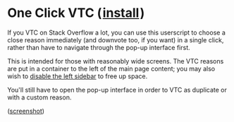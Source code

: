 # One Click VTC (&#8202;[install](https://github.com/CertainPerformance/Stack-Exchange-Userscripts/raw/master/One-Click-VTC/StackOneClickVTC.user.js)&#8202;)

If you VTC on Stack Overflow a lot, you can use this userscript to choose a close reason immediately (and downvote too, if you want) in a single click, rather than have to navigate through the pop-up interface first.

This is intended for those with reasonably wide screens. The VTC reasons are put in a container to the left of the main page content; you may also wish to [disable the left sidebar](https://stackoverflow.com/users/preferences/) to free up space.

You'll still have to open the pop-up interface in order to VTC as duplicate or with a custom reason.

([screenshot](https://raw.githubusercontent.com/CertainPerformance/Stack-Exchange-Userscripts/master/One-Click-VTC/userscript-screenshot.png))
